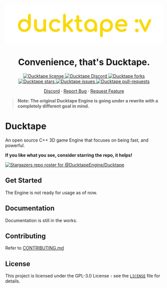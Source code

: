 <br><br><br>
<p align="center">
    <a href="https://ducktapeengine.github.io/" target="_blank">
        <img src="./Branding/banner-transparent.png" alt="logo" width="600px"/>
    </a>
<p/>
<h1 align="center">Convenience, that's Ducktape.</h1>

<p align="center">
    <a href="https://github.com/ducktapeEngine/ducktape/blob/master/LICENSE" target="blank">
    <img src="https://img.shields.io/github/license/ducktapeEngine/ducktape?style=for-the-badge" alt="Ducktape license" />
    </a>
    <a href="https://dsc.gg/ducktape" target="blank">
    <img src="https://img.shields.io/discord/831047342215659521?style=for-the-badge" alt="Ducktape Discord" />
    </a>
    <a href="https://github.com/ducktapeEngine/ducktape/fork" target="blank">
    <img src="https://img.shields.io/github/forks/ducktapeEngine/ducktape?style=for-the-badge" alt="Ducktape forks"/>
    </a>
    <a href="https://github.com/ducktapeEngine/ducktape/stargazers" target="blank">
    <img src="https://img.shields.io/github/stars/ducktapeEngine/ducktape?style=for-the-badge" alt="Ducktape stars"/>
    </a>
    <a href="https://github.com/ducktapeEngine/ducktape/issues" target="blank">
    <img src="https://img.shields.io/github/issues/ducktapeEngine/ducktape?style=for-the-badge" alt="Ducktape issues"/>
    </a>
    <a href="https://github.com/ducktapeEngine/ducktape/pulls" target="blank">
    <img src="https://img.shields.io/github/issues-pr/ducktapeEngine/ducktape?style=for-the-badge" alt="Ducktape pull-requests"/>
    </a>
</p>

<p align="center">
    <a href="https://dsc.gg/ducktape" target="blank">Discord</a>
    ·
    <a href="https://github.com/DucktapeEngine/Ducktape/issues/new?assignees=&labels=&template=bug_report.md&title=">Report Bug</a>
    ·
    <a href="https://github.com/DucktapeEngine/Ducktape/issues/new?assignees=&labels=&template=feature_request.md&title=">Request Feature</a>
</p>

> **Note: The original Ducktape Engine is going under a rewrite with a completely different goal in mind.**

# Ducktape
An open source C++ 3D game Engine that focuses on being fast, and powerful.

**If you like what you see, consider starring the repo, it helps!**

[![Stargazers repo roster for @DucktapeEngine/Ducktape](https://reporoster.com/stars/DucktapeEngine/Ducktape)](https://github.com/DucktapeEngine/ducktape/stargazers)

## Get Started
The Engine is not ready for usage as of now.

## Documentation
Documentation is still in the works.
    
## Contributing
Refer to [CONTRIBUTING.md](CONTRIBUTING.md)
    
## License
This project is licensed under the GPL-3.0 License - see the [`LICENSE`](LICENSE) file for details.
